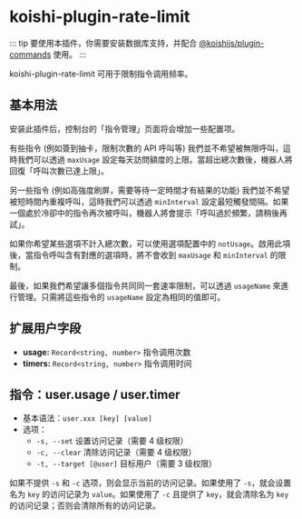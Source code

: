 # koishi-plugin-rate-limit

::: tip
要使用本插件，你需要安装数据库支持，并配合 [@koishijs/plugin-commands](https://koishi.chat/manual/usage/command.html#指令管理) 使用。
:::

koishi-plugin-rate-limit 可用于限制指令调用频率。

## 基本用法

安装此插件后，控制台的「指令管理」页面将会增加一些配置项。

有些指令 (例如簽到抽卡，限制次數的 API 呼叫等) 我們並不希望被無限呼叫，這時我們可以透過 `maxUsage` 設定每天訪問額度的上限。當超出總次數後，機器人將回復「呼叫次數已達上限」。

另一些指令 (例如高強度刷屏，需要等待一定時間才有結果的功能) 我們並不希望被短時間內重複呼叫，這時我們可以透過 `minInterval` 設定最短觸發間隔。如果一個處於冷卻中的指令再次被呼叫，機器人將會提示「呼叫過於頻繁，請稍後再試」。

如果你希望某些選項不計入總次數，可以使用選項配置中的 `notUsage`。啟用此項後，當指令呼叫含有對應的選項時，將不會收到 `maxUsage` 和 `minInterval` 的限制。

最後，如果我們希望讓多個指令共同同一套速率限制，可以透過 `usageName` 來進行管理。只需將這些指令的 `usageName` 設定為相同的值即可。

## 扩展用户字段

- **usage:** `Record<string, number>` 指令调用次数
- **timers:** `Record<string, number>` 指令调用时间

## 指令：user.usage / user.timer

- 基本语法：`user.xxx [key] [value]`
- 选项：
  - `-s, --set` 设置访问记录（需要 4 级权限）
  - `-c, --clear` 清除访问记录（需要 4 级权限）
  - `-t, --target [@user]` 目标用户（需要 3 级权限）

如果不提供 `-s` 和 `-c` 选项，则会显示当前的访问记录。如果使用了 `-s`，就会设置名为 `key` 的访问记录为 `value`。如果使用了 `-c` 且提供了 `key`，就会清除名为 `key` 的访问记录；否则会清除所有的访问记录。
